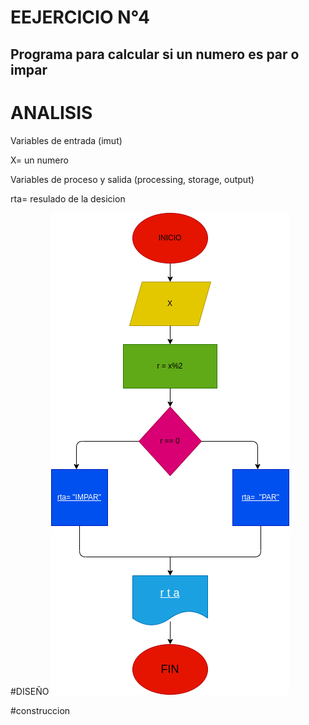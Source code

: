 # EEJERCICIO N°4

## Programa para calcular si un numero es par o impar

# ANALISIS

Variables de entrada (imut)

X= un numero

Variables de proceso y salida (processing, storage, output)

rta= resulado de la desicion

#DISEÑO
![Diagrama de flujo](Diagrama.png "Diagrama de flujo")

#construccion

